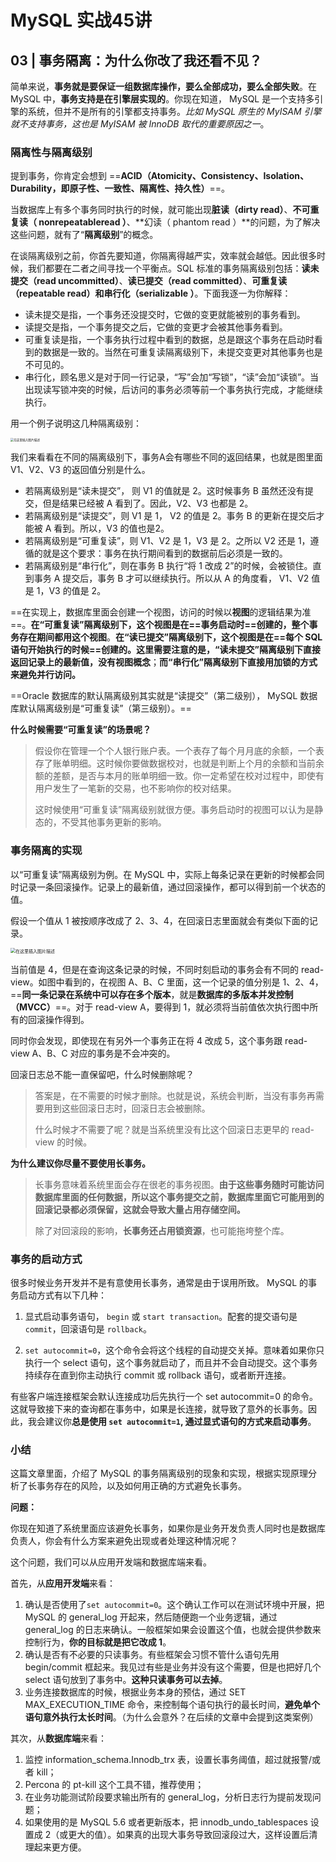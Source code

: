 #  MySQL  实战45讲

## 03 | 事务隔离：为什么你改了我还看不见？

简单来说，**事务就是要保证一组数据库操作，要么全部成功，要么全部失败**。在 MySQL 中，**事务支持是在引擎层实现的**。你现在知道， MySQL 是一个支持多引擎的系统，但并不是所有的引擎都支持事务。*比如 MySQL 原生的 MyISAM 引擎就不支持事务，这也是 MyISAM 被 InnoDB 取代的重要原因之一*。

### 隔离性与隔离级别

提到事务，你肯定会想到 ==**ACID（Atomicity、Consistency、Isolation、Durability，即原子性、一致性、隔离性、持久性）**==。

当数据库上有多个事务同时执行的时候，就可能出现**脏读（dirty read）**、**不可重复读（ nonrepeatableread ）**、**幻读（ phantom read ）**的问题，为了解决这些问题，就有了“**隔离级别**”的概念。

在谈隔离级别之前，你首先要知道，你隔离得越严实，效率就会越低。因此很多时候，我们都要在二者之间寻找一个平衡点。SQL 标准的事务隔离级别包括：**读未提交（read uncommitted）**、**读已提交（read committed）**、**可重复读（repeatable read）**和**串行化（serializable ）**。下面我逐一为你解释：

- 读未提交是指，一个事务还没提交时，它做的变更就能被别的事务看到。
- 读提交是指，一个事务提交之后，它做的变更才会被其他事务看到。
- 可重复读是指，一个事务执行过程中看到的数据，总是跟这个事务在启动时看到的数据是一致的。当然在可重复读隔离级别下，未提交变更对其他事务也是不可见的。
- 串行化，顾名思义是对于同一行记录，“写”会加“写锁”，“读”会加“读锁”。当出现读写锁冲突的时候，后访问的事务必须等前一个事务执行完成，才能继续执行。

用一个例子说明这几种隔离级别：

<img src="https://img-blog.csdnimg.cn/20210715064200253.png?x-oss-process=image/watermark,type_ZmFuZ3poZW5naGVpdGk,shadow_10,text_aHR0cHM6Ly9ibG9nLmNzZG4ubmV0L3dlaXhpbl80NTg2NzM4Mg==,size_16,color_FFFFFF,t_70" alt="在这里插入图片描述" style="zoom:33%;" />

我们来看看在不同的隔离级别下，事务A会有哪些不同的返回结果，也就是图里面 V1、V2、V3 的返回值分别是什么。

- 若隔离级别是“读未提交”， 则 V1 的值就是 2。这时候事务 B 虽然还没有提交，但是结果已经被 A 看到了。因此，V2、V3 也都是 2。
- 若隔离级别是“读提交”，则 V1 是 1， V2 的值是 2。事务 B 的更新在提交后才能被 A 看到。所以，V3 的值也是2。
- 若隔离级别是“可重复读”，则 V1、V2 是 1，V3 是 2。之所以 V2 还是 1，遵循的就是这个要求：事务在执行期间看到的数据前后必须是一致的。
- 若隔离级别是“串行化”，则在事务 B 执行“将 1 改成 2”的时候，会被锁住。直到事务 A 提交后，事务 B 才可以继续执行。所以从 A 的角度看， V1、V2 值是 1，V3 的值是 2。

==在实现上，数据库里面会创建一个视图，访问的时候以**视图**的逻辑结果为准==。**在“可重复读”隔离级别下，这个视图是在==事务启动时==创建的，整个事务存在期间都用这个视图**。**在“读已提交”隔离级别下，这个视图是在==每个 SQL 语句开始执行的时候==创建的。**这里需要注意的是，**“读未提交”隔离级别下直接返回记录上的最新值，没有视图概念**；**而“串行化”隔离级别下直接用加锁的方式来避免并行访问。**

==Oracle 数据库的默认隔离级别其实就是“读提交”（第二级别）， MySQL 数据库默认隔离级别是“可重复读”（第三级别）。==

**什么时候需要“可重复读”的场景呢？**

> 假设你在管理一个个人银行账户表。一个表存了每个月月底的余额，一个表存了账单明细。这时候你要做数据校对，也就是判断上个月的余额和当前余额的差额，是否与本月的账单明细一致。你一定希望在校对过程中，即使有用户发生了一笔新的交易，也不影响你的校对结果。
>
> 这时候使用“可重复读”隔离级别就很方便。事务启动时的视图可以认为是静态的，不受其他事务更新的影响。

### 事务隔离的实现

以“可重复读”隔离级别为例。在 MySQL 中，实际上每条记录在更新的时候都会同时记录一条回滚操作。记录上的最新值，通过回滚操作，都可以得到前一个状态的值。

假设一个值从 1 被按顺序改成了 2、3、4，在回滚日志里面就会有类似下面的记录。

<img src="https://img-blog.csdnimg.cn/20210715065050953.png?x-oss-process=image/watermark,type_ZmFuZ3poZW5naGVpdGk,shadow_10,text_aHR0cHM6Ly9ibG9nLmNzZG4ubmV0L3dlaXhpbl80NTg2NzM4Mg==,size_16,color_FFFFFF,t_70" alt="在这里插入图片描述" style="zoom:50%;" />

当前值是 4，但是在查询这条记录的时候，不同时刻启动的事务会有不同的 read-view。如图中看到的，在视图 A、B、C 里面，这一个记录的值分别是 1、2、4，==**同一条记录在系统中可以存在多个版本**，就是**数据库的多版本并发控制（MVCC）**==。对于 read-view A，要得到 1，就必须将当前值依次执行图中所有的回滚操作得到。

同时你会发现，即使现在有另外一个事务正在将 4 改成 5，这个事务跟 read-view A、B、C 对应的事务是不会冲突的。

回滚日志总不能一直保留吧，什么时候删除呢？

> 答案是，在不需要的时候才删除。也就是说，系统会判断，当没有事务再需要用到这些回滚日志时，回滚日志会被删除。
>
> 什么时候才不需要了呢？就是当系统里没有比这个回滚日志更早的 read-view 的时候。

**为什么建议你尽量不要使用长事务。**

> 长事务意味着系统里面会存在很老的事务视图。**由于这些事务随时可能访问数据库里面的任何数据，所以这个事务提交之前，数据库里面它可能用到的回滚记录都必须保留，这就会导致大量占用存储空间。**
>
> 除了对回滚段的影响，**长事务还占用锁资源**，也可能拖垮整个库。

### 事务的启动方式

很多时候业务开发并不是有意使用长事务，通常是由于误用所致。 MySQL 的事务启动方式有以下几种：
1. 显式启动事务语句， `begin` 或 `start transaction`。配套的提交语句是 `commit`，回滚语句是 `rollback`。

2. `set autocommit=0`，这个命令会将这个线程的自动提交关掉。意味着如果你只执行一个 select 语句，这个事务就启动了，而且并不会自动提交。这个事务持续存在直到你主动执行 commit 或 rollback 语句，或者断开连接。

有些客户端连接框架会默认连接成功后先执行一个 set autocommit=0 的命令。这就导致接下来的查询都在事务中，如果是长连接，就导致了意外的长事务。因此，我会建议你**总是使用 `set autocommit=1`, 通过显式语句的方式来启动事务**。

### 小结

这篇文章里面，介绍了 MySQL 的事务隔离级别的现象和实现，根据实现原理分析了长事务存在的风险，以及如何用正确的方式避免长事务。

**问题：**

你现在知道了系统里面应该避免长事务，如果你是业务开发负责人同时也是数据库负责人，你会有什么方案来避免出现或者处理这种情况呢？

这个问题，我们可以从应用开发端和数据库端来看。

首先，从**应用开发端**来看：

1. 确认是否使用了`set autocommit=0`。这个确认工作可以在测试环境中开展，把 MySQL 的 general_log 开起来，然后随便跑一个业务逻辑，通过 general_log 的日志来确认。一般框架如果会设置这个值，也就会提供参数来控制行为，**你的目标就是把它改成 1**。
2. 确认是否有不必要的只读事务。有些框架会习惯不管什么语句先用 begin/commit 框起来。我见过有些是业务并没有这个需要，但是也把好几个 select 语句放到了事务中。**这种只读事务可以去掉**。
3. 业务连接数据库的时候，根据业务本身的预估，通过 SET MAX_EXECUTION_TIME 命令，来控制每个语句执行的最长时间，**避免单个语句意外执行太长时间**。（为什么会意外？在后续的文章中会提到这类案例）

其次，从**数据库端**来看：

1. 监控 information_schema.Innodb_trx 表，设置长事务阈值，超过就报警/或者 kill；
2. Percona 的 pt-kill 这个工具不错，推荐使用；
3. 在业务功能测试阶段要求输出所有的 general_log，分析日志行为提前发现问题；
4. 如果使用的是 MySQL 5.6 或者更新版本，把 innodb_undo_tablespaces 设置成 2（或更大的值）。如果真的出现大事务导致回滚段过大，这样设置后清理起来更方便。

